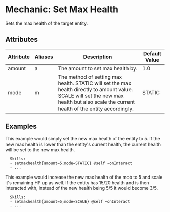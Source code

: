 Mechanic: Set Max Health
========================

Sets the max health of the target entity.

Attributes
----------

| Attribute | Aliases | Description                                                                                                                                                                               | Default Value |
|-----------|---------|-------------------------------------------------------------------------------------------------------------------------------------------------------------------------------------------|---------------|
| amount    | a       | The amount to set max health by.                                                                                                                                                          | 1.0           |
| mode      | m       | The method of setting max health. STATIC will set the max health directly to amount value. SCALE will set the new max health but also scale the current health of the entity accordingly. | STATIC        |

  

Examples
--------

This example would simply set the new max health of the entity to 5. If
the new max health is lower than the entity's current health, the
current health will be set to the new max health.

      Skills:
      - setmaxhealth{amount=5;mode=STATIC} @self ~onInteract
      - ...

This example would increase the new max health of the mob to 5 and scale
it's remaining HP up as well. If the entity has 15/20 health and is then
interacted with, instead of the new health being 5/5 it would become
3/5.

      Skills:
      - setmaxhealth{amount=5;mode=SCALE} @self ~onInteract
      - ...
